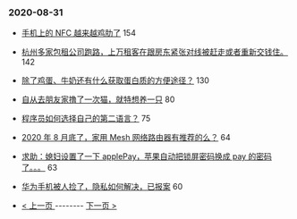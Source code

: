 ### 2020-08-31 
- [手机上的 NFC 越来越鸡肋了](https://www.v2ex.com/t/702691) 154
- [杭州多家包租公司跑路，上万租客在跟房东紧张对线被赶走或者重新交钱住。](https://www.v2ex.com/t/702733) 142
- [除了鸡蛋、牛奶还有什么获取蛋白质的方便途径？](https://www.v2ex.com/t/702706) 130
- [自从去朋友家撸了一次猫，就特想养一只](https://www.v2ex.com/t/702758) 80
- [程序员如何选择自己的第二语言？](https://www.v2ex.com/t/702654) 75
- [2020 年 8 月底了，家用 Mesh 网络路由器有推荐的么？](https://www.v2ex.com/t/702721) 64
- [求助：媳妇设置了一下 applePay，苹果自动把锁屏密码换成 pay 的密码了。。。](https://www.v2ex.com/t/702715) 63
- [华为手机被人捡了，隐私如何解决，已报案](https://www.v2ex.com/t/702697) 60 

- [ < 上一页 ](https://github.com/able8/v2ex-hot-record/blob/master/2020-08-30.md) -------- [ 下一页 > ](https://github.com/able8/v2ex-hot-record/blob/master/2020-09-01.md)